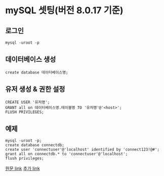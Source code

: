 # mySQL 셋팅\(버전 8.0.17 기준\)

## 로그인

```text
mysql -uroot -p
```

## 데이터베이스 생성

```text
create database 데이터베이스명;
```

## 유저 생성 & 권한 설정

```text
CREATE USER '유저명';
GRANT all on 데이터베이스명.테이블명 TO '유저명'@'<host>';
FLUSH PRIVILEGES;
```

## 예제

```text
mysql -uroot -p;
create database connectdb;
create user 'connectuser'@'localhost' identified by 'connect123!@#';
grant all on connectdb.* to 'connectuser'@'localhost';
flush privileges;
```

[원문 link](https://www.rosehosting.com/blog/create-a-new-mysql-user-and-grant-permissions-to-mysql-database/) [추가 link](https://link2me.tistory.com/431)

